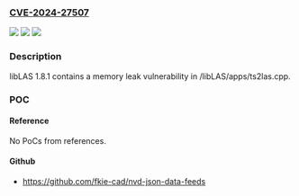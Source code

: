 ### [CVE-2024-27507](https://cve.mitre.org/cgi-bin/cvename.cgi?name=CVE-2024-27507)
![](https://img.shields.io/static/v1?label=Product&message=n%2Fa&color=blue)
![](https://img.shields.io/static/v1?label=Version&message=n%2Fa&color=blue)
![](https://img.shields.io/static/v1?label=Vulnerability&message=n%2Fa&color=brighgreen)

### Description

libLAS 1.8.1 contains a memory leak vulnerability in /libLAS/apps/ts2las.cpp.

### POC

#### Reference
No PoCs from references.

#### Github
- https://github.com/fkie-cad/nvd-json-data-feeds

